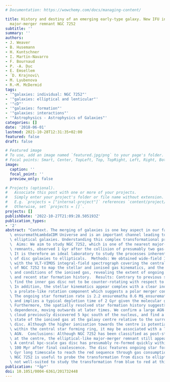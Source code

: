 ```yaml
---
# Documentation: https://wowchemy.com/docs/managing-content/

title: History and destiny of an emerging early-type galaxy. New IFU insights on the
  major-merger remnant NGC 7252
subtitle: ''
summary: ''
authors:
- J. Weaver
- B. Husemann
- H. Kuntschner
- I. Martı́n-Navarro
- F. Bournaud
- P. -A. Duc
- E. Emsellem
- ́ D. Krajnovi\
- M. Lyubenova
- R.~M. McDermid
tags:
- '"galaxies: individual: NGC 7252"'
- '"galaxies: elliptical and lenticular"'
- '"cD"'
- '"galaxies: formation"'
- '"galaxies: interactions"'
- '"Astrophysics - Astrophysics of Galaxies"'
categories: []
date: '2018-06-01'
lastmod: 2021-10-28T12:31:35+02:00
featured: false
draft: false

# Featured image
# To use, add an image named `featured.jpg/png` to your page's folder.
# Focal points: Smart, Center, TopLeft, Top, TopRight, Left, Right, BottomLeft, Bottom, BottomRight.
image:
  caption: ''
  focal_point: ''
  preview_only: false

# Projects (optional).
#   Associate this post with one or more of your projects.
#   Simply enter your project's folder or file name without extension.
#   E.g. `projects = ["internal-project"]` references `content/project/deep-learning/index.md`.
#   Otherwise, set `projects = []`.
projects: []
publishDate: '2022-10-27T21:09:28.505193Z'
publication_types:
- '2'
abstract: "Context. The merging of galaxies is one key aspect in our favourite hierarchical\
  \ ensuremathŁambdaCDM Universe and is an important channel leading to massive quiescent\
  \ elliptical galaxies. Understanding this complex transformational process is ongoing.\
  \  Aims: We aim to study NGC 7252, which is one of the nearest major-merger galaxy\
  \ remnants, observed 1 Gyr after the collision of presumably two gas-rich disc galaxies.\
  \ It is therefore an ideal laboratory to study the processes inherent to the transformation\
  \ of disc galaxies to ellipticals.  Methods: We obtained wide-field IFU spectroscopy\
  \ with the VLT-VIMOS integral-field spectrograph covering the central 50`` × 50''\
  \ of NGC 7252 to map the stellar and ionised gas kinematics, and the distribution\
  \ and conditions of the ionised gas, revealing the extent of ongoing star formation\
  \ and recent star formation history.  Results: Contrary to previous studies, we\
  \ find the inner gas disc not to be counter-rotating with respect to the stars.\
  \ In addition, the stellar kinematics appear complex with a clear indication of\
  \ a prolate-like rotation component which suggests a polar merger configuration.\
  \ The ongoing star formation rate is 2.2 ensuremath± 0.6 M$_ensuremathødot$ yr$^-1$\
  \ and implies a typical depletion time of 2 Gyr given the molecular gas content.\
  \ Furthermore, the spatially resolved star formation history suggests a slight radial\
  \ dependence, moving outwards at later times. We confirm a large AGN-ionised gas\
  \ cloud previously discovered 5 kpc south of the nucleus, and find a higher ionisation\
  \ state of the ionised gas at the galaxy centre relative to the surrounding gas\
  \ disc. Although the higher ionisation towards the centre is potentially degenerate\
  \ within the central star forming ring, it may be associated with a low- luminosity\
  \ AGN.  Conclusions: Although NGC 7252 has been classified as post-starburst galaxy\
  \ at the centre, the elliptical-like major-merger remnant still appears very active.\
  \ A central kpc-scale gas disc has presumably re-formed quickly within the last\
  \ 100 Myr after final coalescence. The disc features ongoing star formation, implying\
  \ Gyr long timescale to reach the red sequence through gas consumption alone. While\
  \ NGC 7252 is useful to probe the transformation from discs to ellipticals, it is\
  \ not well-suited to study the transformation from blue to red at this point."
publication: '*åp*'
doi: 10.1051/0004-6361/201732448
---
```

